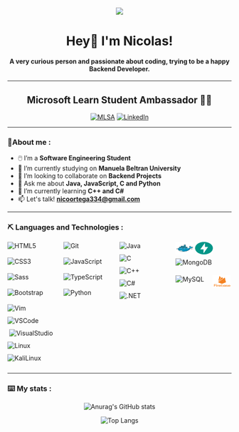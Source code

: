 ###
<p align="center">
  <img src="https://media.giphy.com/media/xUOwGj1jwTZq5Kh3Ko/giphy.gif" width="300px"/>
  <h1 align="center">Hey👋 I'm Nicolas!</h1>
  <h4 align="center">A very curious person and passionate about coding, trying to be a happy Backend Developer.</h4>
</p>

---

<h2 align="center"><b>Microsoft Learn Student Ambassador 👨‍💻</b></h2>
<div align="center">
  <a href="https://www.linkedin.com/in/nicol%C3%A1s-felipe-castellanos-ortega-08934b216/" target="_blank" ><img src="https://img.shields.io/badge/Microsoft-666666?style=for-the-badge&logo=microsoft&logoColor=white" title="MLSA" alt="MLSA" width="160" height="40" /></a>
  <a href="https://www.linkedin.com/in/nicol%C3%A1s-felipe-castellanos-ortega-08934b216/" target="_blank" ><img src="https://img.shields.io/badge/LinkedIn-0077B5?style=for-the-badge&logo=linkedin&logoColor=white" title="LinkedIn" alt="LinkedIn" width="150" height="40" /></a>
</div>

---

### 🤵About me : 
- 🖱️ I’m a **Software Engineering Student**
- 🔭 I’m currently studying on **Manuela Beltran University**
- 👯 I’m looking to collaborate on **Backend Projects**
- 💬 Ask me about **Java, JavaScript, C and Python**
- 🌱 I’m currently learning **C++ and C#**
- 📫 Let's talk!  **nicoortega334@gmail.com**

---

<div align="left">
  <h3>⛏️ Languages and Technologies : </h3>
  <div style="display: flex; flex-wrap: wrap;">
    <div style="flex: 1; display: flex; flex-wrap: wrap; max-width: 33.33%;">
      <img src="https://img.shields.io/badge/HTML5-E34F26?style=for-the-badge&logo=html5&logoColor=white" title="HTML5" alt="HTML5" width="80" height="28" />&nbsp;  
      <img src="https://img.shields.io/badge/CSS3-1572B6?style=for-the-badge&logo=css3&logoColor=white" title="CSS3" alt="CSS3" width="80" height="28" />&nbsp;
      <img src="https://img.shields.io/badge/Sass-CC6699?style=for-the-badge&logo=sass&logoColor=white" title="Sass" alt="Sass" width="83" height="28" />&nbsp;
      <img src="https://img.shields.io/badge/Bootstrap-563D7C?style=for-the-badge&logo=bootstrap&logoColor=white" title="Bootstrap" alt="Bootstrap" width="120" height="28" />&nbsp;   
      <!-- Agrega más imágenes aquí -->
    </div>
    <div style="flex: 1; display: flex; flex-wrap: wrap; max-width: 33.33%;">
      <img src="https://img.shields.io/badge/GIT-E44C30?style=for-the-badge&logo=git&logoColor=white" title="Git" alt="Git" width="65" height="28" />&nbsp;  
      <img src="https://img.shields.io/badge/JavaScript-323330?style=for-the-badge&logo=javascript&logoColor=F7DF1E" title="JavaScript" alt="JavaScript" width="120" height="28" />&nbsp;
      <img src="https://img.shields.io/badge/TypeScript-007ACC?style=for-the-badge&logo=typescript&logoColor=white" title="TypeScript" alt="TypeScript" width="120" height="28" />&nbsp;
      <img src="https://img.shields.io/badge/Python-3776AB?style=for-the-badge&logo=python&logoColor=white" title="Python" alt="Python" width="100" height="28" />&nbsp; 
    </div>
    <div style="flex: 1; display: flex; flex-wrap: wrap; max-width: 33.33%;">
      <img src="https://img.shields.io/badge/Java-ED8B00?style=for-the-badge&logo=openjdk&logoColor=white" title="Java" alt="Java" width="80" height="28" />&nbsp; 
      <img src="https://img.shields.io/badge/C-00599C?style=for-the-badge&logo=c&logoColor=white" title="C" alt="C" width="62" height="28" />&nbsp;  
      <img src="https://img.shields.io/badge/C%2B%2B-00599C?style=for-the-badge&logo=c%2B%2B&logoColor=white" title="C++" alt="C++" width="68" height="28" />&nbsp;  
      <img src="https://img.shields.io/badge/C%23-239120?style=for-the-badge&logo=c-sharp&logoColor=white" title="C#" alt="C#" width="68" height="28" />&nbsp;  
      <img src="https://img.shields.io/badge/.NET-5C2D91?style=for-the-badge&logo=.net&logoColor=white" title=".NET" alt=".NET" width="68" height="28" />&nbsp;
    </div>
    <div style="flex: 1; display: flex; flex-wrap: wrap; max-width: 33.33%;">
      <img src="https://github.com/devicons/devicon/blob/master/icons/docker/docker-original.svg" title="Docker" alt="Docker" width="40" height="28" />&nbsp;  
      <img src="https://github.com/devicons/devicon/blob/master/icons/fastapi/fastapi-original.svg" title="FastAPI" alt="FastAPI" width="40" height="28" />&nbsp;  
      <img src="https://img.shields.io/badge/MongoDB-4EA94B?style=for-the-badge&logo=mongodb&logoColor=white" title="MongoDB" alt="MongoDB" width="120" height="28" />&nbsp;  
      <img src="https://img.shields.io/badge/MySQL-00000F?style=for-the-badge&logo=mysql&logoColor=white" title="MySQL" alt="MySQL" width="80" height="28" />&nbsp;  
      <img src="https://github.com/devicons/devicon/blob/master/icons/firebase/firebase-plain-wordmark.svg" title="Firebase" alt="Firebase" width="40" height="28" />&nbsp; 
    </div>
    <div style="flex: 1; display: flex; flex-wrap: wrap; max-width: 33.33%;">
      <img src="https://img.shields.io/badge/VIM-%2311AB00.svg?&style=for-the-badge&logo=vim&logoColor=white" title="Vim" alt="Vim" width="80" height="28" />&nbsp;  
      <img src="https://img.shields.io/badge/Visual_Studio_Code-0078D4?style=for-the-badge&logo=visual%20studio%20code&logoColor=white" title="VSCode" alt="VSCode" width="180" height="28" />&nbsp;  
      <img src="https://img.shields.io/badge/Visual_Studio-5C2D91?style=for-the-badge&logo=visual%20studio&logoColor=white" title="VisualStudio" alt="VisualStudio" width="145" height="28" />&nbsp;  
      <img src="https://img.shields.io/badge/Linux-FCC624?style=for-the-badge&logo=linux&logoColor=black" title="Linux" alt="Linux" width="90" height="28" />&nbsp; 
      <img src="https://img.shields.io/badge/Kali_Linux-557C94?style=for-the-badge&logo=kali-linux&logoColor=white" title="KaliLinux" alt="KaliLinux" width="110" height="28" />&nbsp; 
    </div>
  </div>
</div>

---

### ⌨️ My stats : 

<div align ="center" >

  ![Anurag's GitHub stats](https://github-readme-stats.vercel.app/api?username=ncastellanosort&show_icons=true&theme=dark)

</div>
<div align ="center" >

  ![Top Langs](https://github-readme-stats.vercel.app/api/top-langs/?username=ncastellanosort&langs&count=8&theme=dark)

</div>

  




